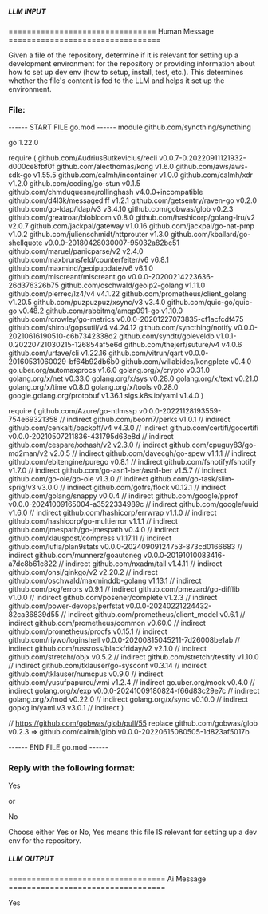 ##### LLM INPUT #####
================================ Human Message =================================

Given a file of the repository, determine if it is relevant for setting up a development environment for the repository or providing information about how to set up dev env (how to setup, install, test, etc.). This determines whether the file's content is fed to the LLM and helps it set up the environment.

### File:
------ START FILE go.mod ------
module github.com/syncthing/syncthing

go 1.22.0

require (
	github.com/AudriusButkevicius/recli v0.0.7-0.20220911121932-d000ce8fbf0f
	github.com/alecthomas/kong v1.6.0
	github.com/aws/aws-sdk-go v1.55.5
	github.com/calmh/incontainer v1.0.0
	github.com/calmh/xdr v1.2.0
	github.com/ccding/go-stun v0.1.5
	github.com/chmduquesne/rollinghash v4.0.0+incompatible
	github.com/d4l3k/messagediff v1.2.1
	github.com/getsentry/raven-go v0.2.0
	github.com/go-ldap/ldap/v3 v3.4.10
	github.com/gobwas/glob v0.2.3
	github.com/greatroar/blobloom v0.8.0
	github.com/hashicorp/golang-lru/v2 v2.0.7
	github.com/jackpal/gateway v1.0.16
	github.com/jackpal/go-nat-pmp v1.0.2
	github.com/julienschmidt/httprouter v1.3.0
	github.com/kballard/go-shellquote v0.0.0-20180428030007-95032a82bc51
	github.com/maruel/panicparse/v2 v2.4.0
	github.com/maxbrunsfeld/counterfeiter/v6 v6.8.1
	github.com/maxmind/geoipupdate/v6 v6.1.0
	github.com/miscreant/miscreant.go v0.0.0-20200214223636-26d376326b75
	github.com/oschwald/geoip2-golang v1.11.0
	github.com/pierrec/lz4/v4 v4.1.22
	github.com/prometheus/client_golang v1.20.5
	github.com/puzpuzpuz/xsync/v3 v3.4.0
	github.com/quic-go/quic-go v0.48.2
	github.com/rabbitmq/amqp091-go v1.10.0
	github.com/rcrowley/go-metrics v0.0.0-20201227073835-cf1acfcdf475
	github.com/shirou/gopsutil/v4 v4.24.12
	github.com/syncthing/notify v0.0.0-20210616190510-c6b7342338d2
	github.com/syndtr/goleveldb v1.0.1-0.20220721030215-126854af5e6d
	github.com/thejerf/suture/v4 v4.0.6
	github.com/urfave/cli v1.22.16
	github.com/vitrun/qart v0.0.0-20160531060029-bf64b92db6b0
	github.com/willabides/kongplete v0.4.0
	go.uber.org/automaxprocs v1.6.0
	golang.org/x/crypto v0.31.0
	golang.org/x/net v0.33.0
	golang.org/x/sys v0.28.0
	golang.org/x/text v0.21.0
	golang.org/x/time v0.8.0
	golang.org/x/tools v0.28.0
	google.golang.org/protobuf v1.36.1
	sigs.k8s.io/yaml v1.4.0
)

require (
	github.com/Azure/go-ntlmssp v0.0.0-20221128193559-754e69321358 // indirect
	github.com/beorn7/perks v1.0.1 // indirect
	github.com/cenkalti/backoff/v4 v4.3.0 // indirect
	github.com/certifi/gocertifi v0.0.0-20210507211836-431795d63e8d // indirect
	github.com/cespare/xxhash/v2 v2.3.0 // indirect
	github.com/cpuguy83/go-md2man/v2 v2.0.5 // indirect
	github.com/davecgh/go-spew v1.1.1 // indirect
	github.com/ebitengine/purego v0.8.1 // indirect
	github.com/fsnotify/fsnotify v1.7.0 // indirect
	github.com/go-asn1-ber/asn1-ber v1.5.7 // indirect
	github.com/go-ole/go-ole v1.3.0 // indirect
	github.com/go-task/slim-sprig/v3 v3.0.0 // indirect
	github.com/gofrs/flock v0.12.1 // indirect
	github.com/golang/snappy v0.0.4 // indirect
	github.com/google/pprof v0.0.0-20241009165004-a3522334989c // indirect
	github.com/google/uuid v1.6.0 // indirect
	github.com/hashicorp/errwrap v1.1.0 // indirect
	github.com/hashicorp/go-multierror v1.1.1 // indirect
	github.com/jmespath/go-jmespath v0.4.0 // indirect
	github.com/klauspost/compress v1.17.11 // indirect
	github.com/lufia/plan9stats v0.0.0-20240909124753-873cd0166683 // indirect
	github.com/munnerz/goautoneg v0.0.0-20191010083416-a7dc8b61c822 // indirect
	github.com/nxadm/tail v1.4.11 // indirect
	github.com/onsi/ginkgo/v2 v2.20.2 // indirect
	github.com/oschwald/maxminddb-golang v1.13.1 // indirect
	github.com/pkg/errors v0.9.1 // indirect
	github.com/pmezard/go-difflib v1.0.0 // indirect
	github.com/posener/complete v1.2.3 // indirect
	github.com/power-devops/perfstat v0.0.0-20240221224432-82ca36839d55 // indirect
	github.com/prometheus/client_model v0.6.1 // indirect
	github.com/prometheus/common v0.60.0 // indirect
	github.com/prometheus/procfs v0.15.1 // indirect
	github.com/riywo/loginshell v0.0.0-20200815045211-7d26008be1ab // indirect
	github.com/russross/blackfriday/v2 v2.1.0 // indirect
	github.com/stretchr/objx v0.5.2 // indirect
	github.com/stretchr/testify v1.10.0 // indirect
	github.com/tklauser/go-sysconf v0.3.14 // indirect
	github.com/tklauser/numcpus v0.9.0 // indirect
	github.com/yusufpapurcu/wmi v1.2.4 // indirect
	go.uber.org/mock v0.4.0 // indirect
	golang.org/x/exp v0.0.0-20241009180824-f66d83c29e7c // indirect
	golang.org/x/mod v0.22.0 // indirect
	golang.org/x/sync v0.10.0 // indirect
	gopkg.in/yaml.v3 v3.0.1 // indirect
)

// https://github.com/gobwas/glob/pull/55
replace github.com/gobwas/glob v0.2.3 => github.com/calmh/glob v0.0.0-20220615080505-1d823af5017b

------ END FILE go.mod ------

### Reply with the following format:

<rel>Yes</rel>

or

<rel>No</rel>

Choose either Yes or No, Yes means this file IS relevant for setting up a dev env for the repository.

##### LLM OUTPUT #####
================================== Ai Message ==================================

<rel>Yes</rel>